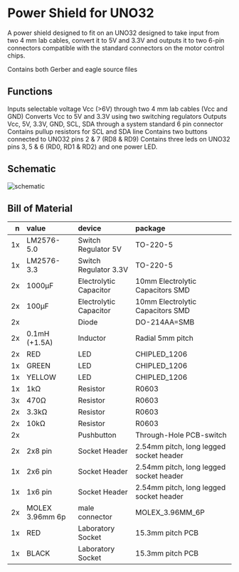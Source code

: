# Power Shield for UNO32
A power shield designed to fit on an UNO32 designed to take input from two 4 mm lab cables, convert it to 5V and 3.3V and outputs it to two 6-pin connectors compatible with the standard connectors on the motor control chips.

Contains both Gerber and eagle source files

## Functions
Inputs selectable voltage Vcc (>6V) through two 4 mm lab cables (Vcc and GND)
Converts Vcc to 5V and 3.3V using two switching regulators
Outputs Vcc, 5V, 3.3V, GND, SCL, SDA through a system standard 6 pin connector
Contains pullup resistors for SCL and SDA line
Contains two buttons connected to UNO32 pins 2 & 7 (RD8 & RD9)
Contains three leds on UNO32 pins 3, 5 & 6 (RD0, RD1 & RD2) and one power LED.

## Schematic
![schematic](power_shield_schematic.png)

## Bill of Material
n | value | device | package
---: | :--- | :--- | :---
1x | LM2576-5.0 | Switch Regulator 5V | TO-220-5
1x | LM2576-3.3 | Switch Regulator 3.3V | TO-220-5
2x | 1000&mu;F | Electrolytic Capacitor | 10mm Electrolytic Capacitors SMD
2x | 100&mu;F | Electrolytic Capacitor | 10mm Electrolytic Capacitors SMD
2x |  | Diode | DO-214AA=SMB
2x | 0.1mH (+1.5A) | Inductor | Radial 5mm pitch
2x | RED | LED | CHIPLED_1206
1x | GREEN | LED | CHIPLED_1206
1x | YELLOW | LED | CHIPLED_1206
1x | 1k&Omega; | Resistor | R0603
3x | 470&Omega; | Resistor | R0603
2x | 3.3k&Omega; | Resistor | R0603
2x | 10k&Omega; | Resistor | R0603
2x | | Pushbutton | Through-Hole PCB-switch
2x | 2x8 pin | Socket Header | 2.54mm pitch, long legged socket header
1x | 2x6 pin | Socket Header | 2.54mm pitch, long legged socket header
1x | 1x6 pin | Socket Header | 2.54mm pitch, long legged socket header
2x | MOLEX 3.96mm 6p | male connector | MOLEX_3.96MM_6P
1x | RED | Laboratory Socket | 15.3mm pitch PCB
1x | BLACK | Laboratory Socket | 15.3mm pitch PCB